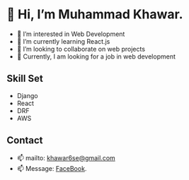 # 👋 Hi, I’m Muhammad Khawar. 
- 👀 I’m interested in Web Development
- 🌱 I’m currently learning React.js
- 💞️ I’m looking to collaborate on web projects
- 🎇 Currently, I am looking for a job in web development
## Skill Set
- Django
- React
- DRF
- AWS 
## Contact 
- 📫 mailto: khawar6se@gmail.com 
- 📫 Message: [FaceBook](https://m.me/khawar.3021).

<!---
eziobit/eziobit is a ✨ special ✨ repository because its `README.md` (this file) appears on your GitHub profile.
You can click the Preview link to take a look at your changes.
--->
